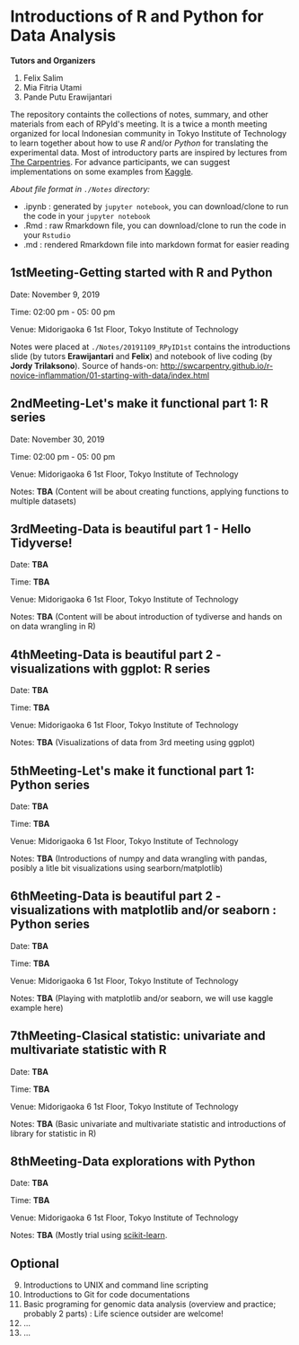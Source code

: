 # Introductions of R and Python for Data Analysis 

**Tutors and Organizers**
1. Felix Salim
2. Mia Fitria Utami
3. Pande Putu Erawijantari

The repository containts the collections of notes, summary, and other materials from each of RPyId's meeting.
It is a twice a month meeting organized for local Indonesian community in Tokyo Institute of Technology to learn together about how to use *R* and/or *Python* for translating the experimental data.
Most of introductory parts are inspired by lectures from [The Carpentries](https://carpentries.org/).
For advance participants, we can suggest implementations on some examples from [Kaggle](https://www.kaggle.com/).

*About file format in `./Notes` directory:* 
* .ipynb : generated by `jupyter notebook`, you can download/clone to run the code in your `jupyter notebook`
* .Rmd : raw Rmarkdown file, you can download/clone to run the code in your `Rstudio`
* .md : rendered Rmarkdown file into markdown format for easier reading

## 1stMeeting-Getting started with R and Python

Date: November 9, 2019

Time: 02:00 pm - 05: 00 pm

Venue: Midorigaoka 6 1st Floor, Tokyo Institute of Technology

Notes were placed at `./Notes/20191109_RPyID1st` contains the introductions slide (by tutors **Erawijantari** and **Felix**) and notebook of live coding (by **Jordy Trilaksono**).
Source of hands-on: <http://swcarpentry.github.io/r-novice-inflammation/01-starting-with-data/index.html>

## 2ndMeeting-Let's make it functional part 1: R series
Date: November 30, 2019

Time: 02:00 pm - 05: 00 pm

Venue: Midorigaoka 6 1st Floor, Tokyo Institute of Technology

Notes: **TBA** (Content will be about creating functions, applying functions to multiple datasets)

## 3rdMeeting-Data is beautiful part 1 - Hello Tidyverse!
Date: **TBA**

Time: **TBA**

Venue: Midorigaoka 6 1st Floor, Tokyo Institute of Technology

Notes: **TBA** (Content will be about introduction of tydiverse and hands on on data wrangling in R)

## 4thMeeting-Data is beautiful part 2 - visualizations with ggplot: R series
Date: **TBA**

Time: **TBA**

Venue: Midorigaoka 6 1st Floor, Tokyo Institute of Technology

Notes: **TBA** (Visualizations of data from 3rd meeting using ggplot)

## 5thMeeting-Let's make it functional part 1: Python series

Date: **TBA**

Time: **TBA**

Venue: Midorigaoka 6 1st Floor, Tokyo Institute of Technology

Notes: **TBA** (Introductions of numpy and data wrangling with pandas, posibly a litle bit visualizations using searborn/matplotlib)


## 6thMeeting-Data is beautiful part 2 - visualizations with matplotlib and/or seaborn : Python series

Date: **TBA**

Time: **TBA**

Venue: Midorigaoka 6 1st Floor, Tokyo Institute of Technology

Notes: **TBA** (Playing with matplotlib and/or seaborn, we will use kaggle example here)

## 7thMeeting-Clasical statistic: univariate and multivariate statistic with R
Date: **TBA**

Time: **TBA**

Venue: Midorigaoka 6 1st Floor, Tokyo Institute of Technology

Notes: **TBA** (Basic univariate and multivariate statistic and introductions of library for statistic in R)

## 8thMeeting-Data explorations with Python
Date: **TBA**

Time: **TBA**

Venue: Midorigaoka 6 1st Floor, Tokyo Institute of Technology

Notes: **TBA** (Mostly trial using [scikit-learn](https://scikit-learn.org/stable/).

## Optional
9. Introductions to UNIX and command line scripting
10. Introductions to Git for code documentations 
11. Basic programing for genomic data analysis (overview and practice; probably 2 parts) : Life science outsider are welcome! 
12. ...
13. ...


